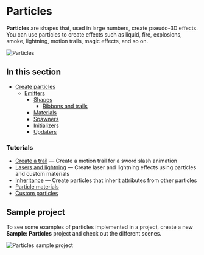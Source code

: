 # Particles

**Particles** are shapes that, used in large numbers, create pseudo-3D effects. You can use particles to create effects such as liquid, fire, explosions, smoke, lightning, motion trails, magic effects, and so on.

![Particles](media/particles.png)

## In this section

* [Create particles](create-particles.md)
   * [Emitters](emitters.md)
      * [Shapes](shapes.md)
         * [Ribbons and trails](ribbons-and-trails.md)
      * [Materials](materials.md)
      * [Spawners](spawners.md)
      * [Initializers](initializers.md)
      * [Updaters](updaters.md)

### Tutorials

* [Create a trail](tutorials/create-a-trail.md) — Create a motion trail for a sword slash animation
* [Lasers and lightning](tutorials/lasers-and-lightning.md) — Create laser and lightning effects using particles and custom materials
* [Inheritance](tutorials/inheritance.md) — Create particles that inherit attributes from other particles
* [Particle materials](tutorials/particle-materials.md)
* [Custom particles](tutorials/custom-particles.md)

## Sample project

To see some examples of particles implemented in a project, create a new **Sample: Particles** project and check out the different scenes.

![Particles sample project](media/select-particles-sample-project.png)